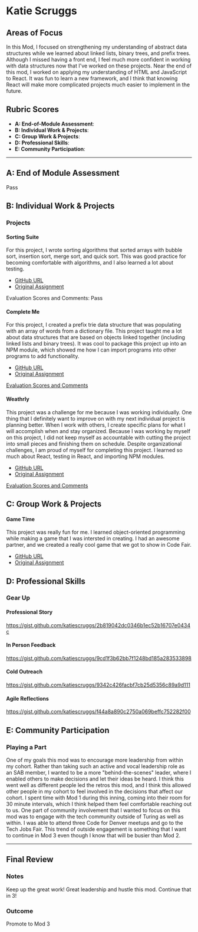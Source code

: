 # Katie Scruggs

## Areas of Focus

In this Mod, I focused on strengthening my understanding of abstract data structures while we learned about linked lists, binary trees, and prefix trees. Although I missed having a front end, I feel much more confident in working with data structures now that I've worked on these projects. Near the end of this mod, I worked on applying my understanding of HTML and JavaScript to React. It was fun to learn a new framework, and I think that knowing React will make more complicated projects much easier to implement in the future.

## Rubric Scores
* **A: End-of-Module Assessment**:
* **B: Individual Work & Projects**:
* **C: Group Work & Projects**:
* **D: Professional Skills**:
* **E: Community Participation**:

---------------------------

## A: End of Module Assessment

Pass

## B: Individual Work & Projects

### Projects

#### Sorting Suite

For this project, I wrote sorting algorithms that sorted arrays with bubble sort, insertion sort, merge sort, and quick sort. This was good practice for becoming comfortable with algorithms, and I also learned a lot about testing. 

* [GitHub URL](https://github.com/katiescruggs/sorting-suite)
* [Original Assignment](http://frontend.turing.io/projects/sorting-suite.html)

Evaluation Scores and Comments: Pass

#### Complete Me

For this project, I created a prefix trie data structure that was populating with an array of words from a dictionary file. This project taught me a lot about data structures that are based on objects linked together (including linked lists and binary trees). It was cool to package this project up into an NPM module, which showed me how I can import programs into other programs to add functionality.

* [GitHub URL](https://github.com/katiescruggs/complete-me)
* [Original Assignment](http://frontend.turing.io/projects/complete-me.html)

[Evaluation Scores and Comments](https://github.com/turingschool/front-end-submissions-public/blob/master/1708/mod-2/completeMe/katie.md)

#### Weathrly

This project was a challenge for me because I was working individually. One thing that I definitely want to improve on with my next individual project is planning better. When I work with others, I create specific plans for what I will accomplish when and stay organized. Because I was working by myself on this project, I did not keep myself as accountable with cutting the project into small pieces and finishing them on schedule. Despite organizational challenges, I am proud of myself for completing this project. I learned so much about React, testing in React, and importing NPM modules.

* [GitHub URL](https://github.com/katiescruggs/weathrly)
* [Original Assignment](http://frontend.turing.io/projects/weathrly.html)

[Evaluation Scores and Comments](https://github.com/turingschool/front-end-submissions-public/blob/master/1708/mod-2/weatherly/katie.md)

## C: Group Work & Projects

#### Game Time

This project was really fun for me. I learned object-oriented programming while making a game that I was intersted in creating. I had an awesome partner, and we created a really cool game that we got to show in Code Fair.

* [GitHub URL](https://github.com/katiescruggs/snake)
* [Original Assignment](http://frontend.turing.io/projects/game-time.html)

## D: Professional Skills

### Gear Up
#### Professional Story
https://gist.github.com/katiescruggs/2b819042dc0346b1ec52b16707e0434c

#### In Person Feedback
https://gist.github.com/katiescruggs/9cd1f3b62bb7f1248bd185a283533898

#### Cold Outreach
https://gist.github.com/katiescruggs/9342c426facbf7cb25d5356c89a9d111

#### Agile Reflections 
https://gist.github.com/katiescruggs/f44a8a890c2750a069beffc752282f00

## E: Community Participation

### Playing a Part
One of my goals this mod was to encourage more leadership from within my cohort. Rather than taking such an active and vocal leadership role as an SAB member, I wanted to be a more "behind-the-scenes" leader, where I enabled others to make decisions and let their ideas be heard. I think this went well as different people led the retros this mod, and I think this allowed other people in my cohort to feel involved in the decisions that affect our cohort. I spent time with Mod 1 during this inning, coming into their room for 30 minute intervals, which I think helped them feel comfortable reaching out to us. One part of community involvement that I wanted to focus on this mod was to engage with the tech community outside of Turing as well as within. I was able to attend three Code for Denver meetups and go to the Tech Jobs Fair. This trend of outside engagement is something that I want to continue in Mod 3 even though I know that will be busier than Mod 2.

----------------------------

## Final Review

### Notes

Keep up the great work! Great leadership and hustle this mod. Continue that in 3!

### Outcome

Promote to Mod 3
